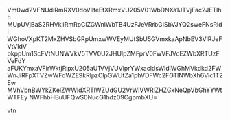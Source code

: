 Vm0wd2VFNUdiRmRXV0doVllteEtXRmxVU205V01WbDNXa1JTVjFac2JETlhh
MUpUVjBaS2RHVkliRmRpClZGWnlWbTB4UzFJeVRrbGlSbVJYQ2sweFNsRldi
WGhoVXpKT2MxZHVSbGRpUmxwWVEyMUtSbU5GVmxkaApNbEV3VlRJeFVtVldV
bkppUm1ScFVtNUNWVkV5TVV0U2JHUlpZMFprV0FwVFJVcEZWbXRTUzFVeFdY
aFUKYmxaVFlrWktjRlpxU205aU1VVjVUVlprYWxacldsWldiWGhMVkdkd2FW
WnJiRFpXTVZwWFdWZE9kRlpzClpGWUtZa1phVDFWc2FGTlNWbXh6Vlc1T2Ew
MVhVbnBWYkZKelZWWldXRTlWZUdGU2VrWlVWRlZHZGxNeQpVbGhYYWtWTFEy
NWFhbHBuUFQwS0NucG1hdz09CgpmbXU=

vtn
